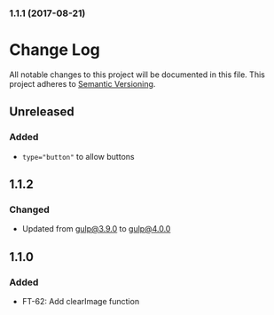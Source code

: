 <a name="1.1.1"></a>
### 1.1.1 (2017-08-21)


# Change Log

All notable changes to this project will be documented in this file.
This project adheres to [Semantic Versioning](http://semver.org/).

## Unreleased

### Added

- `type="button"` to allow buttons

## 1.1.2

### Changed

- Updated from gulp@3.9.0 to gulp@4.0.0

## 1.1.0

### Added

- FT-62: Add clearImage function
